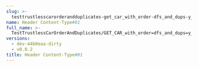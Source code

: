 ```yaml
---
slug: >-
  testtrustlesscarorderandduplicates-get_car_with_order-dfs_and_dups-y_of_unixfs_directory_with_duplicate_files-header_content-type#01
name: Header Content-Type#01
full_name: >-
  TestTrustlessCarOrderAndDuplicates/GET_CAR_with_order=dfs_and_dups=y_of_UnixFS_Directory_With_Duplicate_Files/Header_Content-Type#01
versions:
  - dev-44b0eaa-dirty
  - v0.0.2
title: Header Content-Type#01
---
```


